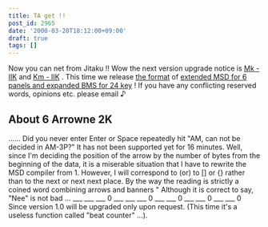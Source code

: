 ```yaml
---
title: TA get !!
post_id: 2965
date: '2000-03-20T18:12:00+09:00'
draft: true
tags: []
---
```


Now you can net from Jitaku !! Wow the next version upgrade notice is [Mk - IIK](https://danmaq.com/mk-iik) and [Km - IIK](https://danmaq.com/km-iik) . This time we release [the format](https://danmaq.com/filez/app/kmanibms.txt) of [extended MSD for 6](https://danmaq.com/filez/app/MSD2K.txt) [panels and expanded BMS for 24 key](https://danmaq.com/filez/app/kmanibms.txt) ! If you have any conflicting reserved words, opinions etc. please email ♪

## About 6 Arrowne 2K

...... Did you never enter Enter or Space repeatedly hit "AM, can not be decided in AM-3P?" It has not been supported yet for 16 minutes. Well, since I'm deciding the position of the arrow by the number of bytes from the beginning of the data, it is a miserable situation that I have to rewrite the MSD compiler from 1. However, I will correspond to (or) to \[\] or {} rather than to the next or next next place. By the way the reading is strictly a coined word combining arrows and banners " Although it is correct to say, "Nee" is not bad ... ___ ___ ___ 0 ___ ___ ___ 0 ___ ___ 0 ___ ___ 0 ___ ___ 0 Since version 1.0 will be upgraded only upon request. (This time it's a useless function called "beat counter" ...).
